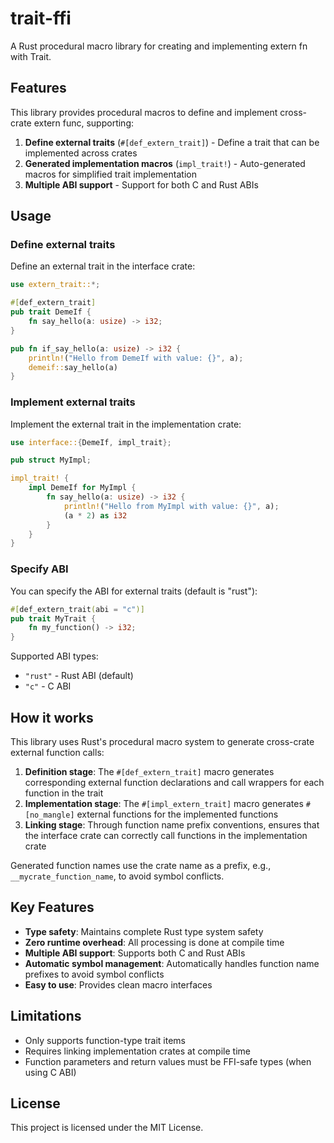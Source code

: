 # trait-ffi

A Rust procedural macro library for creating and implementing extern fn with Trait.

## Features

This library provides procedural macros to define and implement cross-crate extern func, supporting:

1. **Define external traits** (`#[def_extern_trait]`) - Define a trait that can be implemented across crates
2. **Generated implementation macros** (`impl_trait!`) - Auto-generated macros for simplified trait implementation
3. **Multiple ABI support** - Support for both C and Rust ABIs

## Usage

### Define external traits

Define an external trait in the interface crate:

```rust
use extern_trait::*;

#[def_extern_trait]
pub trait DemeIf {
    fn say_hello(a: usize) -> i32;
}

pub fn if_say_hello(a: usize) -> i32 {
    println!("Hello from DemeIf with value: {}", a);
    demeif::say_hello(a)
}
```

### Implement external traits

Implement the external trait in the implementation crate:

```rust
use interface::{DemeIf, impl_trait};

pub struct MyImpl;

impl_trait! {
    impl DemeIf for MyImpl {
        fn say_hello(a: usize) -> i32 {
            println!("Hello from MyImpl with value: {}", a);
            (a * 2) as i32
        }
    }
}
```

### Specify ABI

You can specify the ABI for external traits (default is "rust"):

```rust
#[def_extern_trait(abi = "c")]
pub trait MyTrait {
    fn my_function() -> i32;
}
```

Supported ABI types:

- `"rust"` - Rust ABI (default)
- `"c"` - C ABI

## How it works

This library uses Rust's procedural macro system to generate cross-crate external function calls:

1. **Definition stage**: The `#[def_extern_trait]` macro generates corresponding external function declarations and call wrappers for each function in the trait
2. **Implementation stage**: The `#[impl_extern_trait]` macro generates `#[no_mangle]` external functions for the implemented functions
3. **Linking stage**: Through function name prefix conventions, ensures that the interface crate can correctly call functions in the implementation crate

Generated function names use the crate name as a prefix, e.g., `__mycrate_function_name`, to avoid symbol conflicts.

## Key Features

- **Type safety**: Maintains complete Rust type system safety
- **Zero runtime overhead**: All processing is done at compile time
- **Multiple ABI support**: Supports both C and Rust ABIs
- **Automatic symbol management**: Automatically handles function name prefixes to avoid symbol conflicts
- **Easy to use**: Provides clean macro interfaces

## Limitations

- Only supports function-type trait items
- Requires linking implementation crates at compile time
- Function parameters and return values must be FFI-safe types (when using C ABI)

## License

This project is licensed under the MIT License.

